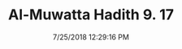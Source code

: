 ---
title        : "Al-Muwatta Hadith 9. 17"
date         : 7/25/2018 12:29:16 PM
draft        : false
type         : "hadith"
layout       : "hadith"
BookCode     : "AMH"
VolumeNumber : "9"
HadithNumber : "17"
categories  :  ["Prayer, Shortening - Circumstances in Which the Prayer Has to Be Shortened"]
---